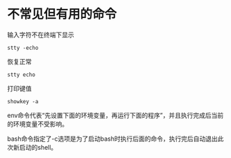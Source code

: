 # 不常见但有用的命令



输入字符不在终端下显示

```shell
stty -echo
```

恢复正常

```shell
stty echo
```



打印键值

```shell
showkey -a
```



env命令代表“先设置下面的环境变量，再运行下面的程序”，并且执行完成后当前的环境变量不受影响。

bash命令指定了-c选项是为了启动bash时执行后面的命令，执行完后自动退出此次新启动的shell。









